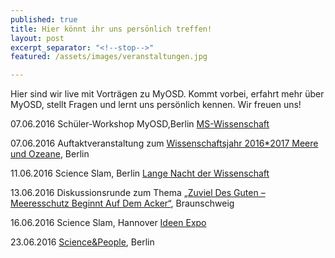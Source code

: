 ```yaml
---
published: true
title: Hier könnt ihr uns persönlich treffen!
layout: post
excerpt_separator: "<!--stop-->"
featured: /assets/images/veranstaltungen.jpg

---
```

Hier sind wir live mit Vorträgen zu MyOSD. Kommt vorbei, erfahrt mehr über MyOSD, stellt Fragen und lernt uns persönlich kennen. 
Wir freuen uns!

07.06.2016 Schüler-Workshop MyOSD,Berlin [MS-Wissenschaft](https://ms-wissenschaft.de/schulen/workshops/)

07.06.2016 Auftaktveranstaltung zum [Wissenschaftsjahr 2016*2017 Meere und Ozeane](https://www.wissenschaftsjahr.de/), Berlin

11.06.2016 Science Slam, Berlin [Lange Nacht der Wissenschaft](http://www.langenachtderwissenschaften.de/?goto=programmpunkt_18704&history_state=3)

13.06.2016 Diskussionsrunde zum Thema [„Zuviel Des Guten – Meeresschutz Beginnt Auf Dem Acker“](https://ms-wissenschaft.de/ausstellung/veranstaltungen/zuviel-des-guten/), Braunschweig

16.06.2016 Science Slam, Hannover [Ideen Expo](http://www.ideenexpo.de/scienceslam/)

23.06.2016 [Science&People](https://scienceandpeople.de/events/#more-529), Berlin 
